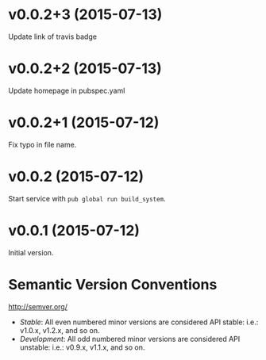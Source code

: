 
# v0.0.2+3 (2015-07-13)

Update link of travis badge

# v0.0.2+2 (2015-07-13)

Update homepage in pubspec.yaml

# v0.0.2+1 (2015-07-12)

Fix typo in file name.

# v0.0.2 (2015-07-12)

Start service with `pub global run build_system`.

# v0.0.1 (2015-07-12)

Initial version.

# Semantic Version Conventions

http://semver.org/

- *Stable*:  All even numbered minor versions are considered API stable:
  i.e.: v1.0.x, v1.2.x, and so on.
- *Development*: All odd numbered minor versions are considered API unstable:
  i.e.: v0.9.x, v1.1.x, and so on.
